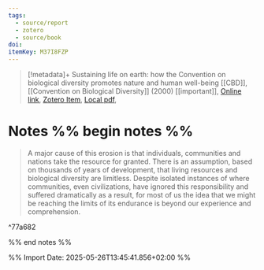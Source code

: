 ```yaml
---
tags:
  - source/report
  - zotero
  - source/book
doi: 
itemKey: M37I8FZP
---
```

>[!metadata]+
> Sustaining life on earth: how the Convention on biological diversity promotes nature and human well-being
> [[CBD]], 
> [[Convention on Biological Diversity]] (2000)
> [[important]], 
> [Online link](), [Zotero Item](zotero://select/library/items/M37I8FZP), [Local pdf](file://C:/Users/aburg/Documents/references/zotero/storage/EBVVWQV9/SecretariatoftheConventiononBiologicalDiversity2000_Sustaininglife.pdf), 

# Notes %% begin notes %%

> A major cause of this erosion is that individuals, communities and nations take the resource for granted. There is an assumption, based on thousands of years of development, that living resources and biological diversity are limitless. Despite isolated instances of where communities, even civilizations, have ignored this responsibility and suffered dramatically as a result, for most of us the idea that we might be reaching the limits of its endurance is beyond our experience and comprehension.

^77a682

%% end notes %%




%% Import Date: 2025-05-26T13:45:41.856+02:00 %%
